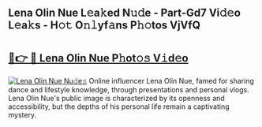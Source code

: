 ## Lena Olin Nue L𝚎a𝚔ed N𝚞𝚍e - Part-Gd7 Vi𝚍𝚎o L𝚎a𝚔s - H𝚘𝚝 O𝚗𝚕yf𝚊ns P𝚑𝚘tos VjVfQ

# <h2><a href="http://kfdyeyk.oniu.top/?m=Lena+Olin+Nue">🔗👉 🔴 Lena Olin Nue P𝚑ot𝚘𝚜 V𝚒d𝚎o</a></h2>

[![Lena Olin Nue Nu𝚍e𝚜](https://i.imgur.com/0qMVB7G.gif)](http://kfdyeyk.oniu.top/?m=Lena+Olin+Nue)
Online influencer Lena Olin Nue, famed for sharing dance and lifestyle knowledge, through presentations and personal vlogs. Lena Olin Nue's public image is characterized by its openness and accessibility, but the depths of his personal life remain a captivating mystery.  

